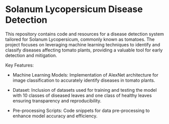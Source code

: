 # Solanum Lycopersicum Disease Detection

This repository contains code and resources for a disease detection system tailored for Solanum Lycopersicum, commonly known as tomatoes. The project focuses on leveraging machine learning techniques to identify and classify diseases affecting tomato plants, providing a valuable tool for early detection and mitigation.

Key Features:

- Machine Learning Models: Implementation of AlexNet architecture for image classification to accurately identify diseases in tomato plants.

- Dataset: Inclusion of datasets used for training and testing the model with 10 classes of diseased leaves and one class of healthy leaves ensuring transparency and reproducibility.

- Pre-processing Scripts: Code snippets for data pre-processing to enhance model accuracy and efficiency.

